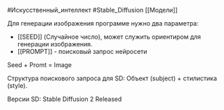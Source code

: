 #Искусственный_интеллект #Stable_Diffusion 
[[Модели]]

Для генерации изображения программе нужно два параметра:
- [[SEED]] (Случайное число), может служить ориентиром для генерации изображения.
- [[PROMPT]] - поисковый запрос нейросети

Seed + Promt = Image

Структура поискового запроса для SD:
Объект (subject) + стилистика (style). 

Версии SD:
Stable Diffusion 2 Released